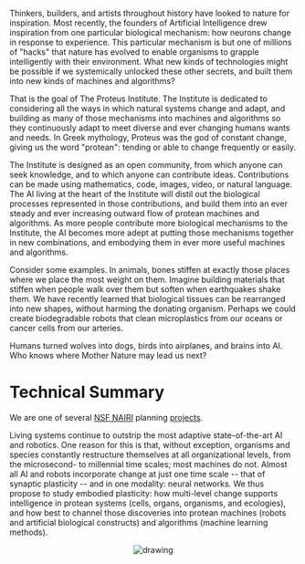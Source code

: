 Thinkers, builders, and artists throughout history have looked to nature for inspiration. Most recently, the founders of Artificial Intelligence drew inspiration from one particular biological mechanism: how neurons change in response to experience. This particular mechanism is but one of millions of "hacks" that nature has evolved to enable organisms to grapple intelligently with their environment. What new kinds of technologies might be possible if we systemically unlocked these other secrets, and built them into new kinds of machines and algorithms?

That is the goal of The Proteus Institute. The Institute is dedicated to considering all the ways in which natural systems change and adapt, and building as many of those mechanisms into machines and algorithms so they continuously adapt to meet diverse and ever changing humans wants and needs. In Greek mythology, Proteus was the god of constant change, giving us the word "protean": tending or able to change frequently or easily.

The Institute is designed as an open community, from which anyone can seek knowledge, and to which anyone can contribute ideas. Contributions can be made using mathematics, code, images, video, or natural language. The AI living at the heart of the Institute will distil out the biological processes represented in those contributions, and build them into an ever steady and ever increasing outward flow of protean machines and algorithms. As more people contribute more biological mechanisms to the Institute, the AI becomes more adept at putting those mechanisms together in new combinations, and embodying them in ever more useful machines and algorithms.

Consider some examples. In animals, bones stiffen at exactly those places where we place the most weight on them. Imagine building materials that stiffen when people walk over them but soften when earthquakes shake them. We have recently learned that biological tissues can be rearranged into new shapes, without harming the donating organism. Perhaps we could create biodegradable robots that clean microplastics from our oceans or cancer cells from our arteries.

Humans turned wolves into dogs, birds into airplanes, and brains into AI. Who knows where Mother Nature may lead us next?

# Technical Summary

We are one of several [NSF NAIRI](https://www.nsf.gov/news/special_reports/announcements/082620.jsp) planning [projects](https://www.nsf.gov/awardsearch/showAward?AWD_ID=2020247&HistoricalAwards=false).

Living systems continue to outstrip the most adaptive state-of-the-art AI and robotics. One reason for this is that, without exception, organisms and species constantly restructure themselves at all organizational levels, from the microsecond- to millennial time scales; most machines do not. Almost all AI and robots incorporate change at just one time scale -- that of synaptic plasticity -- and in one modality: neural networks. We thus propose to study embodied plasticity: how multi-level change supports intelligence in protean systems (cells, organs, organisms, and ecologies), and how best to channel those discoveries into protean machines (robots and artificial biological constructs) and algorithms (machine learning methods). 

<p style="text-align: center;">
<img src="https://proteusInstitute.github.io/img/Proteus.png" alt="drawing">
</p>
